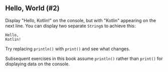 ## Hello, World (#2)

Display "Hello, Kotlin!" on the console, but with "Kotlin" appearing on the
next line. You can display two separate `String`s to achieve this:

```
Hello,
Kotlin!
```

Try replacing `println()` with `print()` and see what changes.

Subsequent exercises in this book assume `println()` rather than `print()` for
displaying data on the console.
